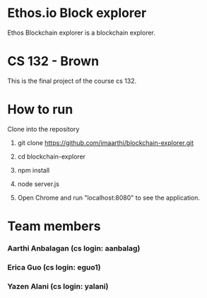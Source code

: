 # Ethos.io Block explorer

Ethos Blockchain explorer is a blockchain explorer.

# CS 132 - Brown

This is the final project of the course cs 132.

# How to run

Clone into the repository 

1. git clone https://github.com/imaarthi/blockchain-explorer.git

2. cd blockchain-explorer

3. npm install

4. node server.js

5. Open Chrome and run "localhost:8080" to see the application.


# Team members

### Aarthi Anbalagan (cs login: aanbalag)
### Erica Guo (cs login: eguo1)
### Yazen Alani (cs login: yalani)
